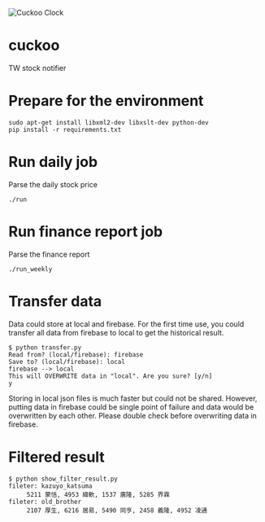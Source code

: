 ![Cuckoo Clock](http://radjan.github.io/cuckoo/cuckoo_clock.jpg)

cuckoo
======

TW stock notifier

# Prepare for the environment
```
sudo apt-get install libxml2-dev libxslt-dev python-dev
pip install -r requirements.txt
```

# Run daily job
Parse the daily stock price
```
./run
```

# Run finance report job
Parse the finance report
```
./run_weekly
```

# Transfer data
Data could store at local and firebase. For the first time use, you could transfer all data from firebase to local to get the historical result. 

```
$ python transfer.py
Read from? (local/firebase): firebase
Save to? (local/firebase): local
firebase --> local
This will OVERWRITE data in "local". Are you sure? [y/n]
y
```
Storing in local json files is much faster but could not be shared. However, putting data in firebase could be single point of failure and data would be overwritten by each other. Please double check before overwriting data in firebase.

# Filtered result
```
$ python show_filter_result.py
fileter: kazuyo_katsuma
     5211 蒙恬, 4953 緯軟, 1537 廣隆, 5285 界霖
fileter: old_brother
     2107 厚生, 6216 居易, 5490 同亨, 2458 義隆, 4952 凌通
```

